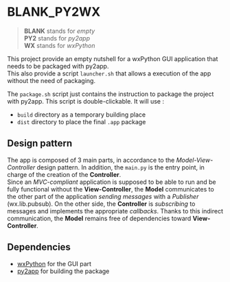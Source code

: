 # BLANK_PY2WX

> **BLANK** stands for *empty*  
> **PY2** stands for *py2app*  
> **WX** stands for *wxPython*  

This project provide an empty nutshell for a wxPython GUI application that needs to be packaged with py2app.  
This also provide a script `launcher.sh` that allows a execution of the app without the need of packaging.

The `package.sh` script just contains the instruction to package the project with py2app. This script is double-clickable. It will use :

- `build` directory as a temporary building place
- `dist` directory to place the final `.app` package

## Design pattern

The app is composed of 3 main parts, in accordance to the *Model-View-Controller* design pattern. In addition, the `main.py` is the entry point, in charge of the creation of the **Controller**.  
Since an *MVC-compliant* application is supposed to be able to run and be fully functional without the **View-Controller**, the **Model** communicates to the other part of the application *sending messages* with a *Publisher* (wx.lib.pubsub). On the other side, the **Controller**  is *subscribing* to messages and implements the appropriate *callbacks*. Thanks to this indirect communication, the **Model** remains free of  dependencies toward **View-Controller**.  

## Dependencies

- [wxPython](http://www.wxpython.org/) for the GUI part
- [py2app](https://pypi.python.org/pypi/py2app/) for building the package